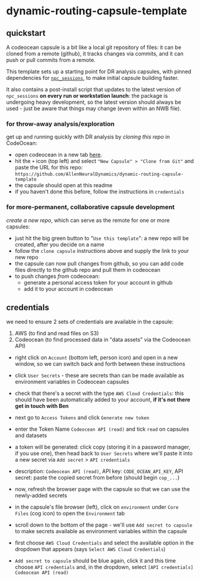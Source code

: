 # dynamic-routing-capsule-template

## quickstart

A codeocean capsule is a bit like a local git repository of files: it can be cloned from a remote (github), it tracks changes via commits, and it can push or pull commits from a remote.

This template sets up a starting point for DR analysis capsules, with pinned dependencies for [`npc_sessions`](https://github.com/AllenInstitute/npc_sessions), to make initial capsule building faster. 

It also contains a post-install script that updates to the latest version of `npc_sessions` **on every run or workstation launch**: the package is undergoing heavy development, so the latest version should always be used - just be aware that things may change (even within an NWB file).

### for throw-away analysis/exploration
get up and running quickly with DR analysis by *cloning this repo* in CodeOcean:
- open codeocean in a new tab [here](https://codeocean.allenneuraldynamics.org/).
- hit the `+` icon (top left) and select `"New Capsule" > "Clone from Git"` and paste the URL for this repo: `https://github.com/AllenNeuralDynamics/dynamic-routing-capsule-template`
- the capsule should open at this readme
- if you haven't done this before, follow the instructions in `credentials`

### for more-permanent, collaborative capsule development
*create a new repo*, which can serve as the remote for one or more capsules:
- just hit the big green button to "`Use this template`": a new repo will be created, after you decide on a name
- follow the `clone capsule` instructions above and supply the link to your new repo
- the capsule can now pull changes from github, so you can add code files directly to the github repo and pull them in codeocean
- to push changes *from* codeocean:
    - generate a personal access token for your account in github
    - add it to your account in codeocean 

## credentials

we need to ensure 2 sets of credentials are available in the capsule:
1. AWS (to find and read files on S3)
2. Codeocean (to find processed data in "data assets" via the Codeocean API)

- right click on `Account` (bottom left, person icon) and open in a new window, so we can switch back and forth between these instructions
- click `User Secrets` - these are secrets than can be made available as environment variables in Codeocean capsules
- check that there's a secret with the type `AWS Cloud Credentials`: this should have been automatically added to your account, **if it's not there get in touch with Ben**

- next go to `Access Tokens` and click `Generate new token`
- enter the Token Name `Codeocean API (read)` and tick `read` on capsules and datasets
- a token will be generated: click copy (storing it in a password manager, if you use one), then head back to `User Secrets` where we'll paste it into a new secret via `Add secret` > `API credentials`
- description: `Codeocean API (read)`, API key: `CODE_OCEAN_API_KEY`, API secret: paste the copied secret from before (should begin `cop_...`)

- now, refresh the browser page with the capsule so that we can use the newly-added secrets

- in the capsule's file browser (left), click on `environment` under `Core Files` (cog icon) to open the `Environment` tab

- scroll down to the bottom of the page - we'll use `Add secret to capsule` to make secrets available as environment variables within the capsule

- first choose `AWS Cloud Credentials` and select the available option in the dropdown that appears (says `Select AWS Cloud Credentials`)

- `Add secret to capsule` should be blue again, click it and this time choose `API credentials` and, in the dropdown, select `[API credentials] Codeocean API (read)`
